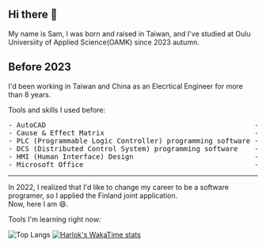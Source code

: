 ## Hi there 👋

My name is Sam, I was born and raised in Taiwan, and I've studied at Oulu Universiity of Applied Science(OAMK) since 2023 autumn.<br>

## Before 2023

I'd been working in Taiwan and China as an Elecrtical Engineer for more than 8 years.

Tools and skills I used before:

<pre>
- AutoCAD                                                  -> Hardware drawing layout.
- Cause & Effect Matrix                                    -> Reference of Engineering control logic
- PLC (Programmable Logic Controller) programming software -> Programming tools based on IEC 61131-3
- DCS (Distributed Control System) programming software    -> Programming tools based on IEC 61131-3
- HMI (Human Interface) Design                             -> Programming tools based on JavaScript and VBScript
- Microsoft Office                                         -> For Specificaton and project planning
</pre>

---

In 2022, I realized that I'd like to change my career to be a software programer, so I applied the Finland joint application.<br>
Now, here I am 😄.

Tools I'm learning right now:<br>

![Top Langs](https://github-readme-stats-olive-kappa-31.vercel.app/api/top-langs/?username=fuzzykala&layout=compact&theme=holi)
[![Harlok's WakaTime stats](https://github-readme-stats.vercel.app/api/wakatime?username=fuzzykala)](https://github.com/anuraghazra/github-readme-stats)

<!--

[![Sam's GitHub stats](https://github-readme-stats.vercel.app/api?username=FuzzyKala&theme=github_dark)](https://github.com/anuraghazra/github-readme-stats)

**FuzzyKala/FuzzyKala** is a ✨ _special_ ✨ repository because its `README.md` (this file) appears on your GitHub profile.

Here are some ideas to get you started:

- 🔭 I’m currently working on ...
- 🌱 I’m currently learning ...
- 👯 I’m looking to collaborate on ...
- 🤔 I’m looking for help with ...
- 💬 Ask me about ...
- 📫 How to reach me: ...
- 😄 Pronouns: ...
- ⚡ Fun fact: ...
-->
